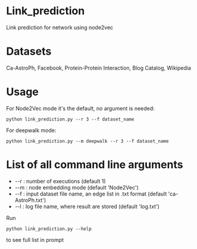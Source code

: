 # Link_prediction
Link prediction for network using node2vec  

# Datasets
Ca-AstroPh, Facebook, Protein-Protein Interaction, Blog Catalog, Wikipedia  

# Usage
For Node2Vec mode it's the default, no argument is needed:
```
python link_prediction.py --r 3 --f dataset_name
```
For deepwalk mode:
```
python link_prediction.py --m deepwalk --r 3 --f dataset_name
```

# List of all command line arguments

- --r : number of executions (default 1)
- --m : node embedding mode (default 'Node2Vec')
- --f : input dataset file name, an edge list in .txt format (default 'ca-AstroPh.txt')
- --l : log file name, where result are stored (default 'log.txt')

Run 
```
python link_prediction.py --help
```
to see full list in prompt
